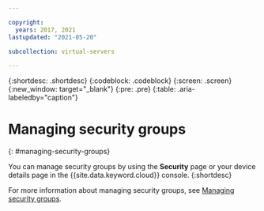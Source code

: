 ```yaml
---

copyright:
  years: 2017, 2021
lastupdated: "2021-05-20"

subcollection: virtual-servers

---
```


{:shortdesc: .shortdesc}
{:codeblock: .codeblock}
{:screen: .screen}
{:new_window: target="_blank"}
{:pre: .pre}
{:table: .aria-labeledby="caption"}


# Managing security groups
{: #managing-security-groups}

You can manage security groups by using the **Security** page or your device details page in the {{site.data.keyword.cloud}} console.
{:shortdesc}

For more information about managing security groups, see [Managing security groups](/docs/security-groups?topic=security-groups-managing-sg#managing-sg).
